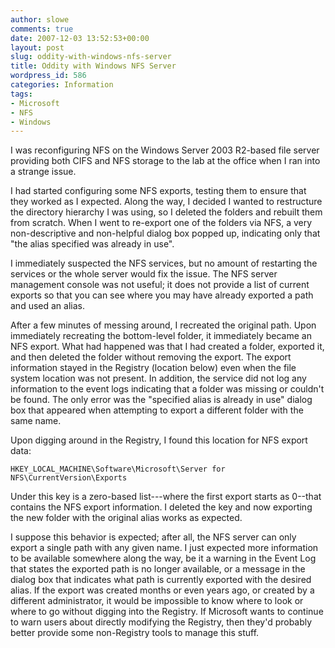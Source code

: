 ```yaml
---
author: slowe
comments: true
date: 2007-12-03 13:52:53+00:00
layout: post
slug: oddity-with-windows-nfs-server
title: Oddity with Windows NFS Server
wordpress_id: 586
categories: Information
tags:
- Microsoft
- NFS
- Windows
---
```


I was reconfiguring NFS on the Windows Server 2003 R2-based file server providing both CIFS and NFS storage to the lab at the office when I ran into a strange issue.

I had started configuring some NFS exports, testing them to ensure that they worked as I expected. Along the way, I decided I wanted to restructure the directory hierarchy I was using, so I deleted the folders and rebuilt them from scratch. When I went to re-export one of the folders via NFS, a very non-descriptive and non-helpful dialog box popped up, indicating only that "the alias specified was already in use".

I immediately suspected the NFS services, but no amount of restarting the services or the whole server would fix the issue. The NFS server management console was not useful; it does not provide a list of current exports so that you can see where you may have already exported a path and used an alias.

After a few minutes of messing around, I recreated the original path. Upon immediately recreating the bottom-level folder, it immediately became an NFS export. What had happened was that I had created a folder, exported it, and then deleted the folder without removing the export. The export information stayed in the Registry (location below) even when the file system location was not present. In addition, the service did not log any information to the event logs indicating that a folder was missing or couldn't be found. The only error was the "specified alias is already in use" dialog box that appeared when attempting to export a different folder with the same name.

Upon digging around in the Registry, I found this location for NFS export data:

	HKEY_LOCAL_MACHINE\Software\Microsoft\Server for NFS\CurrentVersion\Exports

Under this key is a zero-based list---where the first export starts as 0--that contains the NFS export information. I deleted the key and now exporting the new folder with the original alias works as expected.

I suppose this behavior is expected; after all, the NFS server can only export a single path with any given name. I just expected more information to be available somewhere along the way, be it a warning in the Event Log that states the exported path is no longer available, or a message in the dialog box that indicates what path is currently exported with the desired alias. If the export was created months or even years ago, or created by a different administrator, it would be impossible to know where to look or where to go without digging into the Registry. If Microsoft wants to continue to warn users about directly modifying the Registry, then they'd probably better provide some non-Registry tools to manage this stuff.
